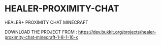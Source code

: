 # HEALER-PROXIMITY-CHAT
HEALER+ PROXIMITY CHAT MINECRAFT

DOWNLOAD THE PROJECT FROM : https://dev.bukkit.org/projects/healer-proximity-chat-minecraft-1-8-1-16-x
